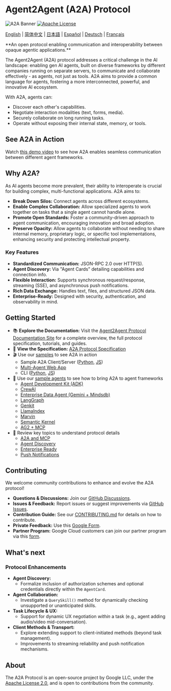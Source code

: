 # Agent2Agent (A2A) Protocol

![A2A Banner](docs/assets/a2a-banner.png)
[![Apache License](https://img.shields.io/badge/License-Apache_2.0-blue.svg)](LICENSE)
<p>
    <a href="/README.md">English</a> | <a href="/i18n/README_zh.md">简体中文</a> | <a href="/i18n/README_ja.md">日本語</a> | <a href="/i18n/README_es.md">Español</a> | <a href="/i18n/README_de.md">Deutsch</a> | <a href="/i18n/README_fr.md">Français</a>
    <!-- Add other languages here like: | <a href="/i18n/README_de.md">Deutsch</a> -->
</p>
**An open protocol enabling communication and interoperability between opaque agentic applications.**

The Agent2Agent (A2A) protocol addresses a critical challenge in the AI landscape: enabling gen AI agents, built on diverse frameworks by different companies running on separate servers, to communicate and collaborate effectively - as agents, not just as tools. A2A aims to provide a common language for agents, fostering a more interconnected, powerful, and innovative AI ecosystem.

With A2A, agents can:

- Discover each other's capabilities.
- Negotiate interaction modalities (text, forms, media).
- Securely collaborate on long running tasks.
- Operate without exposing their internal state, memory, or tools.

## See A2A in Action

Watch [this demo video](https://storage.googleapis.com/gweb-developer-goog-blog-assets/original_videos/A2A_demo_v4.mp4) to see how A2A enables seamless communication between different agent frameworks.

## Why A2A?

As AI agents become more prevalent, their ability to interoperate is crucial for building complex, multi-functional applications. A2A aims to:

- **Break Down Silos:** Connect agents across different ecosystems.
- **Enable Complex Collaboration:** Allow specialized agents to work together on tasks that a single agent cannot handle alone.
- **Promote Open Standards:** Foster a community-driven approach to agent communication, encouraging innovation and broad adoption.
- **Preserve Opacity:** Allow agents to collaborate without needing to share internal memory, proprietary logic, or specific tool implementations, enhancing security and protecting intellectual property.

### Key Features

- **Standardized Communication:** JSON-RPC 2.0 over HTTP(S).
- **Agent Discovery:** Via "Agent Cards" detailing capabilities and connection info.
- **Flexible Interaction:** Supports synchronous request/response, streaming (SSE), and asynchronous push notifications.
- **Rich Data Exchange:** Handles text, files, and structured JSON data.
- **Enterprise-Ready:** Designed with security, authentication, and observability in mind.

## Getting Started

- 📚 **Explore the Documentation:** Visit the [Agent2Agent Protocol Documentation Site](https://google.github.io/A2A/) for a complete overview, the full protocol specification, tutorials, and guides.
- 📝 **View the Specification:** [A2A Protocol Specification](https://google.github.io/A2A/specification/)
- 🎬 Use our [samples](/samples) to see A2A in action
  - Sample A2A Client/Server ([Python](/samples/python/common), [JS](/samples/js/src))
  - [Multi-Agent Web App](/demo/README.md)
  - CLI ([Python](/samples/python/hosts/cli/README.md), [JS](/samples/js/README.md))
- 🤖 Use our [sample agents](/samples/python/agents/README.md) to see how to bring A2A to agent frameworks
  - [Agent Development Kit (ADK)](/samples/python/agents/google_adk/README.md)
  - [CrewAI](/samples/python/agents/crewai/README.md)
  - [Enterprise Data Agent (Gemini + Mindsdb)](/samples/python/agents/mindsdb/README.md)
  - [LangGraph](/samples/python/agents/langgraph/README.md)
  - [Genkit](/samples/js/src/agents/README.md)
  - [LlamaIndex](/samples/python/agents/llama_index_file_chat/README.md)
  - [Marvin](/samples/python/agents/marvin/README.md)
  - [Semantic Kernel](/samples/python/agents/semantickernel/README.md)
  - [AG2 + MCP](/samples/python/agents/ag2/README.md)
- 📑 Review key topics to understand protocol details
  - [A2A and MCP](https://google.github.io/A2A/topics/a2a-and-mcp/)
  - [Agent Discovery](https://google.github.io/A2A/topics/agent-discovery/)
  - [Enterprise Ready](https://google.github.io/A2A/topics/enterprise-ready/)
  - [Push Notifications](https://google.github.io/A2A/topics/streaming-and-async/#2-push-notifications-for-disconnected-scenarios)

## Contributing

We welcome community contributions to enhance and evolve the A2A protocol!

- **Questions & Discussions:** Join our [GitHub Discussions](https://github.com/google/A2A/discussions).
- **Issues & Feedback:** Report issues or suggest improvements via [GitHub Issues](https://github.com/google/A2A/issues).
- **Contribution Guide:** See our [CONTRIBUTING.md](CONTRIBUTING.md) for details on how to contribute.
- **Private Feedback:** Use this [Google Form](https://goo.gle/a2a-feedback).
- **Partner Program:** Google Cloud customers can join our partner program via this [form](https://goo.gle/a2a-partner).

## What's next

### Protocol Enhancements

- **Agent Discovery:**
  - Formalize inclusion of authorization schemes and optional credentials directly within the `AgentCard`.
- **Agent Collaboration:**
  - Investigate a `QuerySkill()` method for dynamically checking unsupported or unanticipated skills.
- **Task Lifecycle & UX:**
  - Support for dynamic UX negotiation _within_ a task (e.g., agent adding audio/video mid-conversation).
- **Client Methods & Transport:**
  - Explore extending support to client-initiated methods (beyond task management).
  - Improvements to streaming reliability and push notification mechanisms.

## About

The A2A Protocol is an open-source project by Google LLC, under the [Apache License 2.0](LICENSE), and is open to contributions from the community.
